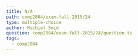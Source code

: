 ```yaml
---
title: N/A
path: comp2804/exam-fall-2015/24
type: multiple-choice
author: Michiel Smid
question: comp2804/exam-fall-2015/24/question.ts
tags:
  - comp2804
---
```

